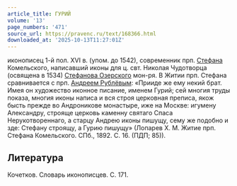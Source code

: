 ```yaml
---
article_title: ГУРИЙ
volume: '13'
page_numbers: '471'
source_url: https://pravenc.ru/text/168366.html
downloaded_at: '2025-10-13T11:27:01Z'
---
```


иконописец 1-й пол. XVI в. (упом. до 1542), современник прп. [Стефана](https://pravenc.ru/text/Стефан.html) Комельского, написавший иконы для ц. свт. Николая Чудотворца (освящена в 1534) [Стефанова Озерского](<https://pravenc.ru/text/Стефанова Озерского.html>) мон-ря. В Житии прп. Стефана сравнивается с прп. [Андреем Рублёвым](https://pravenc.ru/text/АНДРЕЙ.html): «Прииде же ему некий брат. Имея он художество иконное писание, именем Гурий; сей многия труды показа, многия иконы написа и вся строя церковная преписа, якож бысть прежде во Андроникове монастыре, иже на Москве: игумену Александру, строяще церковь каменну святаго Спаса Нерукотвореннаго, а старцу Андрею иконы пишущу, сему же подобно и зде: Стефану строящу, а Гурию пишущу» (Лопарев Х. М. Житие прп. Стефана Комельского. СПб., 1892. С. 16. (ПДП; 85)).

## Литература

Кочетков. Словарь иконописцев. С. 171.
